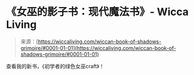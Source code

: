 <!--yml

category: 未分类

date: 2024-06-12 18:26:29

-->

# 《女巫的影子书：现代魔法书》- Wicca Living

> 来源：[https://wiccaliving.com/wiccan-book-of-shadows-grimoire/#0001-01-01](https://wiccaliving.com/wiccan-book-of-shadows-grimoire/#0001-01-01)

查看我的新书，《初学者的绿色女巫craft》！
